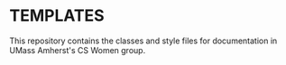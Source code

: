 TEMPLATES
========

This repository contains the classes and style files for documentation in UMass Amherst's CS Women group. 